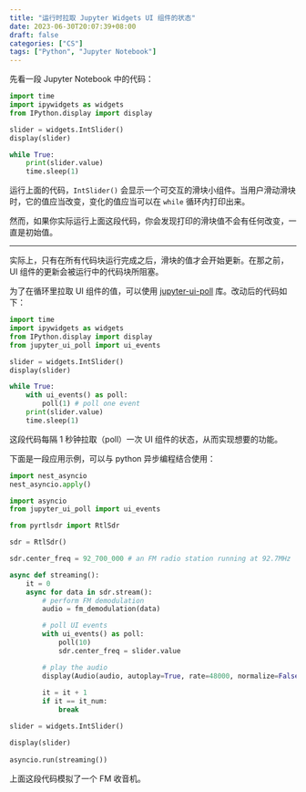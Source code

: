```yaml
---
title: "运行时拉取 Jupyter Widgets UI 组件的状态"
date: 2023-06-30T20:07:39+08:00
draft: false
categories: ["CS"]
tags: ["Python", "Jupyter Notebook"]
---
```


先看一段 Jupyter Notebook 中的代码：

```python
import time
import ipywidgets as widgets
from IPython.display import display

slider = widgets.IntSlider()
display(slider)

while True:
    print(slider.value)
    time.sleep(1)
```

运行上面的代码，`IntSlider()` 会显示一个可交互的滑块小组件。当用户滑动滑块时，它的值应当改变，变化的值应当可以在 `while` 循环内打印出来。

然而，如果你实际运行上面这段代码，你会发现打印的滑块值不会有任何改变，一直是初始值。

---

实际上，只有在所有代码块运行完成之后，滑块的值才会开始更新。在那之前，UI 组件的更新会被运行中的代码块所阻塞。

为了在循环里拉取 UI 组件的值，可以使用 [jupyter-ui-poll](https://pypi.org/project/jupyter-ui-poll/) 库。改动后的代码如下：

```python
import time
import ipywidgets as widgets
from IPython.display import display
from jupyter_ui_poll import ui_events

slider = widgets.IntSlider()
display(slider)

while True:
    with ui_events() as poll:
        poll(1) # poll one event
    print(slider.value)
    time.sleep(1)
```

这段代码每隔 1 秒钟拉取（poll）一次 UI 组件的状态，从而实现想要的功能。

下面是一段应用示例，可以与 python 异步编程结合使用：

```python
import nest_asyncio
nest_asyncio.apply()

import asyncio
from jupyter_ui_poll import ui_events

from pyrtlsdr import RtlSdr

sdr = RtlSdr()

sdr.center_freq = 92_700_000 # an FM radio station running at 92.7MHz

async def streaming():
    it = 0
    async for data in sdr.stream():        
        # perform FM demodulation
        audio = fm_demodulation(data)

        # poll UI events
        with ui_events() as poll:
            poll(10)
            sdr.center_freq = slider.value

        # play the audio
        display(Audio(audio, autoplay=True, rate=48000, normalize=False))
        
        it = it + 1
        if it == it_num:
            break

slider = widgets.IntSlider()

display(slider)
    
asyncio.run(streaming())
```

上面这段代码模拟了一个 FM 收音机。 
